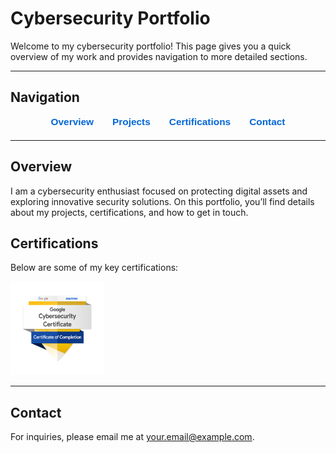 # Cybersecurity Portfolio

Welcome to my cybersecurity portfolio! This page gives you a quick overview of my work and provides navigation to more detailed sections.

---

## Navigation

<div style="display: flex; justify-content: center; gap: 30px; margin-bottom: 20px; font-family: sans-serif; font-size: 1.1em;">
  <a href="#overview" style="text-decoration: none; color: #0366d6; font-weight: bold;">Overview</a>
  <a href="projects.md" style="text-decoration: none; color: #0366d6; font-weight: bold;">Projects</a>
  <a href="certifications.md" style="text-decoration: none; color: #0366d6; font-weight: bold;">Certifications</a>
  <a href="#contact" style="text-decoration: none; color: #0366d6; font-weight: bold;">Contact</a>
</div>

---

## Overview

I am a cybersecurity enthusiast focused on protecting digital assets and exploring innovative security solutions. On this portfolio, you’ll find details about my projects, certifications, and how to get in touch.

<!-- More overview content as needed -->
## Certifications

Below are some of my key certifications:

<a href="https://www.credly.com/badges/your-badge-id">
  <img src="assets/images/googlebadge.png" alt="Google Badge" width="150">
</a>


---

## Contact

For inquiries, please email me at [your.email@example.com](mailto:your.email@example.com).
